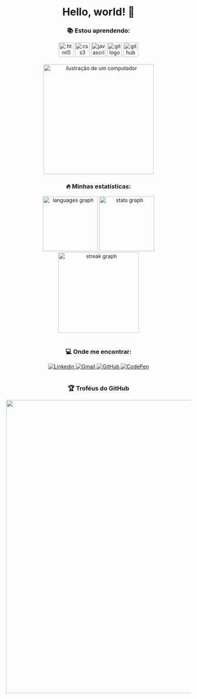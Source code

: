 <h1 align="center">Hello, world! 👋</h1>

<section align="center">
  <div align="center">
    <h3 align="center">📚 Estou aprendendo:</h3>
    <div align="center">
      <img src="https://cdn.jsdelivr.net/gh/devicons/devicon/icons/html5/html5-original.svg" height="40" width="40" alt="html5 logo"/>
      <img src="https://cdn.jsdelivr.net/gh/devicons/devicon/icons/css3/css3-original.svg" height="40" width="40" alt="css3 logo"/>
      <img src="https://cdn.jsdelivr.net/gh/devicons/devicon/icons/javascript/javascript-original.svg" height="40" width="40" alt="javascript logo"/>
      <img src="https://cdn.jsdelivr.net/gh/devicons/devicon/icons/git/git-original.svg" height="40" width="40" alt="git logo"/>
      <img src="https://cdn.jsdelivr.net/gh/devicons/devicon/icons/github/github-original.svg" height="40" alt="github logo"/>
    </div>
    <br>
    <img src="https://raw.githubusercontent.com/MicaelliMedeiros/micaellimedeiros/master/image/computer-illustration.png" alt="ilustração de um computador" min-width="100px" max-width="400px" width="300px" align="center">
  </div>
</section>

<h3 align="center">🔥 Minhas estatísticas:</h3>
<div align="center">
  <img src="https://github-readme-stats.vercel.app/api/top-langs?username=tonialbia&locale=pt-br&hide_title=false&layout=compact&card_width=320&langs_count=20&theme=dark&hide_border=false&order=2" height="150" alt="languages graph"/>
  <img src="https://github-readme-stats.vercel.app/api?username=tonialbia&hide_title=false&hide_rank=false&show_icons=true&include_all_commits=true&count_private=true&disable_animations=false&theme=dark&locale=pt-br&hide_border=false&order=1" height="150" alt="stats graph"/>
  <img src="https://streak-stats.demolab.com?user=tonialbia&locale=pt-br&mode=daily&theme=dark&hide_border=false&border_radius=5&order=3" height="220" alt="streak graph"/>
</div>

<br>

<h3 align="center">💻 Onde me encontrar:</h3>
<div align="center">
  <a href="https://www.linkedin.com/in/silvia-tonial/">
    <img src="https://img.shields.io/badge/LinkedIn-0077B5?style=for-the-badge&logo=linkedin&logoColor=white" alt="Linkedin"/>
  </a>
  <a href="mailto:to.onialbia@gmail.com">
    <img src="https://img.shields.io/badge/Gmail-D14836?style=for-the-badge&logo=gmail&logoColor=white" alt="Gmail"/>
  </a>
  <a href="https://github.com/tonialbia">
    <img src="https://img.shields.io/badge/GitHub-100000?style=for-the-badge&logo=github&logoColor=white" alt="GitHub"/>
  </a>
  <a href="https://codepen.io/tonialbia">
    <img src="https://img.shields.io/static/v1?message=Codepen&logo=codepen&label=&color=000000&logoColor=white&labelColor=&style=for-the-badge" alt="CodePen"/>
  </a>
</div>

<br>

<h3 align="center">🏆 Troféus do GitHub</h3>
<p align="center">
  <a href="https://github.com/ryo-ma/github-profile-trophy" title="repositório de troféus">
    <img width="800" src="https://github-profile-trophy.vercel.app/?username=tonialbia&column=8&theme=gruvbox&no-frame=true&no-bg=true"/>
  </a>
</p>


<!--
**tonialbia/tonialbia** is a ✨ _special_ ✨ repository because its `README.md` (this file) appears on your GitHub profile.

Here are some ideas to get you started:

- 🔭 I’m currently working on ...
- 🌱 I’m currently learning ...
- 👯 I’m looking to collaborate on ...
- 🤔 I’m looking for help with ...
- 💬 Ask me about ...
- 📫 How to reach me: ...
- 😄 Pronouns: ...
- ⚡ Fun fact: ...
-->
